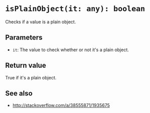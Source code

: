 # `isPlainObject(it: any): boolean`

Checks if a value is a plain object.

## Parameters

* `it`: The value to check whether or not it's a plain object.

## Return value

True if it's a plain object.

## See also

* http://stackoverflow.com/a/38555871/1935675
